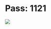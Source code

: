 # Pass: 1121
<a href="http://e.pc.cd/adpy6alKr"><img src="https://github.com/83589Rajuj/09iul/assets/155621016/d8b577ca-459a-4d61-a281-d124da173fae" /></a>
